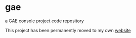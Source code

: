 # gae
a GAE console project code repository

This project has been permanently moved to my own [website](http://pygmalion.click/console)

